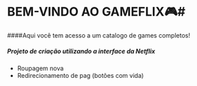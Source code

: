 # BEM-VINDO AO GAMEFLIX:video_game:#

####Aqui você tem acesso a um catalogo de games completos!

##### Projeto de criação utilizando a interface da Netflix

- Roupagem nova 
- Redirecionamento de pag (botões com vida)





